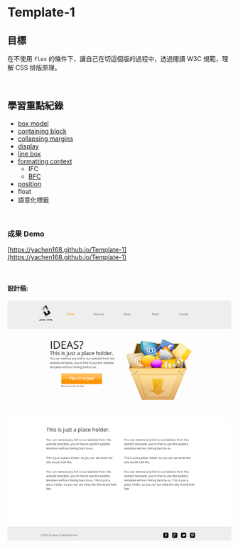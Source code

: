 # Template-1
## 目標
在不使用 `flex` 的條件下，讓自己在切這個版的過程中，透過閱讀 W3C 規範，理解 CSS 排版原理。

<br>

## 學習重點紀錄
- [box model](https://yachen168.github.io/article/box-model.html)
- [containing block](https://yachen168.github.io/article/Containing-block.html)
- [collapsing margins](https://yachen168.github.io/article/Collapsing-margins.html)
- [display](https://yachen168.github.io/article/display.html)
- [line box](https://yachen168.github.io/article/LineBox.html) 
- [formatting context](https://yachen168.github.io/article/Formatting-context.html)
  - IFC
  - [BFC](https://yachen168.github.io/article/Block-formatting-context.html) 
- [position](https://yachen168.github.io/article/Position.html)
- float
- 語意化標籤

<br>

### 成果 Demo
[https://yachen168.github.io/Template-1](https://yachen168.github.io/Template-1)

<br>

#### 設計稿:

![image](/template1.png)
